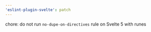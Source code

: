 ```yaml
---
'eslint-plugin-svelte': patch
---
```


chore: do not run `no-dupe-on-directives` rule on Svelte 5 with runes
